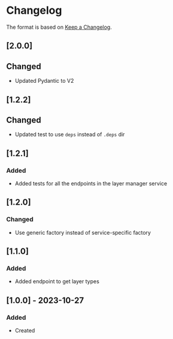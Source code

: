 # Changelog
The format is based on [Keep a Changelog](https://keepachangelog.com/en/1.0.0/).

## [2.0.0]
## Changed
- Updated Pydantic to V2

## [1.2.2]
## Changed
- Updated test to use `deps` instead of `.deps` dir

## [1.2.1]
### Added
- Added tests for all the endpoints in the layer manager service

## [1.2.0]
### Changed
- Use generic factory instead of service-specific factory

## [1.1.0]
### Added
- Added endpoint to get layer types

## [1.0.0] - 2023-10-27
### Added
- Created
